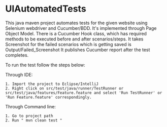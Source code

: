 # UIAutomatedTests

This java maven project automates tests for the given website using Selenium webdriver and Cucumber/BDD. It's implemented through Page Object Model. There is a Cucumber Hook class, which has required methods to be executed before and after scenarios/steps. It takes Screenshot for the failed scenarios which is getting saved is Output/Failed_Screenshot It publishes Cucumber report after the test completes.

To run the test follow the steps below:

Through IDE:

    1. Import the project to Eclipse/IntelliJ
    2. Right click on src/test/java/runner/TestRunner or src/test/java/features/Feature.feature and select 'Run TestRunner' or 'Run Feature.feature' correspondingly.
Through Command line:

    1. Go to project path
    2. Run " mvn clean test "

